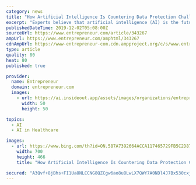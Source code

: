 ```yaml
---
category: news
title: "How Artificial Intelligence Is Countering Data Protection Challenges Facing Organizations"
excerpt: "Experts believe that artificial intelligence (AI) is the future as it has the potential to transform everything right from healthcare to space exploration. Enterprises have already started looking at ways to utilize AI to process and protect data. Some of you might have heard the term ‘big data’. Big data is based mainly on AI and machine ..."
publishedDateTime: 2019-12-02T05:08:00Z
sourceUrl: https://www.entrepreneur.com/article/343267
ampUrl: https://www.entrepreneur.com/amphtml/343267
cdnAmpUrl: https://www-entrepreneur-com.cdn.ampproject.org/c/s/www.entrepreneur.com/amphtml/343267
type: article
quality: 80
heat: 80
published: true

provider:
  name: Entrepreneur
  domain: entrepreneur.com
  images:
    - url: https://ai.insideout.app/assets/images/organizations/entrepreneur.com-50x50.jpg
      width: 50
      height: 50

topics:
  - AI
  - AI in Healthcare

images:
  - url: https://www.bing.com/th?id=ON.587A7392664ACCA117465729FB5C2D87
    width: 700
    height: 466
    title: "How Artificial Intelligence Is Countering Data Protection Challenges Facing Organizations"

secured: "A3Qvf+8jBhs+FI1Ua8NLCCNG8QZCgw6ao8uOLwLX7QWY7A0NDl4J7Bx530cxj94OkGrwgS4M8sUtVQzUF0oj6SU/CVXifOFJ/OnewE9x+0EQ21PTjubh39zi07TC591kZKvOPlPjJxOTFl7w6cZ3Eua1lcx1WmNkqu2+OsDoBFBmKpVSaTCZBPiTMm2aT4y3QRtF5RYWUVr5K+f0vd5csttBz/PZ5jFp5XpqXbGYRNCNaWAH2fevJsdGLjgrbjwB+jeYUXaFlc3KGHLj977mKQ==;FA04JRW5vREQ6HqCmc297A=="
---
```


